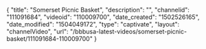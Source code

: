 {
    "title": "Somerset Picnic Basket",
    "description": "",
    "channelid": "111091684",
    "videoid": "110009700",
    "date_created": "1502526165",
    "date_modified": "1504049172",
    "type": "captivate",
    "layout": "channelVideo",
    "url": "\/bbbusa-latest-videos\/somerset-picnic-basket\/111091684-110009700"
}